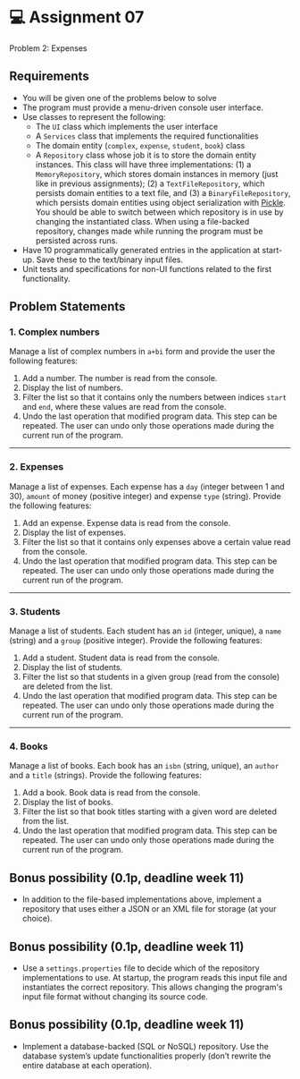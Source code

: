 # 💻 Assignment 07
Problem 2: Expenses
## Requirements


- You will be given one of the problems below to solve
- The program must provide a menu-driven console user interface.
- Use classes to represent the following:
    - The `UI` class which implements the user interface
    - A `Services` class that implements the required functionalities
    - The domain entity (`complex`,  `expense`,  `student`, `book`) class
    - A `Repository` class whose job it is to store the domain entity instances. This class will have three implementations: (1) a `MemoryRepository`, which stores domain instances in memory (just like in previous assignments); (2) a `TextFileRepository`, which persists domain entities to a text file, and (3) a `BinaryFileRepository`, which persists domain entities using object serialization with [Pickle](https://docs.python.org/3.10/library/pickle.html). You should be able to switch between which repository is in use by changing the instantiated class. When using a file-backed repository, changes made while running the program must be persisted across runs.  
- Have 10 programmatically generated entries in the application at start-up. Save these to the text/binary input files.
- Unit tests and specifications for non-UI functions related to the first functionality.

## Problem Statements
### 1. Complex numbers
Manage a list of complex numbers in `a+bi` form and provide the user the following features:
1. Add a number. The number is read from the console.
2. Display the list of numbers.
3. Filter the list so that it contains only the numbers between indices `start` and `end`, where these values are read from the console.
4. Undo the last operation that modified program data. This step can be repeated. The user can undo only those operations made during the current run of the program.

---
### 2. Expenses
Manage a list of expenses. Each expense has a `day` (integer between 1 and 30), `amount` of money (positive integer) and expense `type` (string). Provide the following features:
1. Add an expense. Expense data is read from the console.
2. Display the list of expenses.
3. Filter the list so that it contains only expenses above a certain value read from the console.
4. Undo the last operation that modified program data. This step can be repeated. The user can undo only those operations made during the current run of the program.

---
### 3. Students
Manage a list of students. Each student has an `id` (integer, unique), a `name` (string) and a `group` (positive integer). Provide the following features:
1. Add a student. Student data is read from the console.
2. Display the list of students.
3. Filter the list so that students in a given group (read from the console) are deleted from the list.
4. Undo the last operation that modified program data. This step can be repeated. The user can undo only those operations made during the current run of the program.

---
### 4. Books
Manage a list of books. Each book has an `isbn` (string, unique), an `author` and a `title` (strings). Provide the following features:
1. Add a book. Book data is read from the console.
2. Display the list of books.
3. Filter the list so that book titles starting with a given word are deleted from the list.
4. Undo the last operation that modified program data. This step can be repeated. The user can undo only those operations made during the current run of the program.

## Bonus possibility (0.1p, deadline week 11)
- In addition to the file-based implementations above, implement a repository that uses either a JSON or an XML file for storage (at your choice).

## Bonus possibility (0.1p, deadline week 11)
- Use a `settings.properties` file to decide which of the repository implementations to use. At startup, the program reads this input file and instantiates the correct repository. This allows changing the program's input file format without changing its source code.

## Bonus possibility (0.1p, deadline week 11)
- Implement a database-backed (SQL or NoSQL) repository. Use the database system’s update functionalities properly (don’t rewrite the entire database at each operation).
